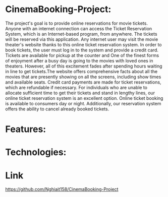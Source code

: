 # CinemaBooking-Project:
The project's goal is to provide online reservations for movie tickets. Anyone with an internet connection can access the Ticket Reservation System, which is an Internet-based program, from anywhere. The tickets will be reserved via this application. Any internet user may visit the movie theater's website thanks to this online ticket reservation system. In order to book tickets, the user must log in to the system and provide a credit card. Tickets are available for pickup at the counter and One of the finest forms of enjoyment after a busy day is going to the movies with loved ones in theaters. However, all of this excitement fades after spending hours waiting in line to get tickets.The website offers comprehensive facts about all the movies that are presently showing on all the screens, including show times and available seats. Credit card payments are made for ticket reservations, which are refundable if necessary. For individuals who are unable to allocate sufficient time to get their tickets and stand in lengthy lines, our online ticket reservation system is an excellent option. Online ticket booking is available to consumers day or night. Additionally, our reservation system offers the ability to cancel already booked tickets.
# Features:
# Technologies:
# Link 
https://github.com/Nghiait158/CinemaBooking-Project
